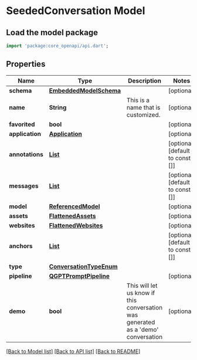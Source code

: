 # SeededConversation Model

## Load the model package
```dart
import 'package:core_openapi/api.dart';
```

## Properties
Name | Type | Description | Notes
------------ | ------------- | ------------- | -------------
**schema** | [**EmbeddedModelSchema**](EmbeddedModelSchema) |  | [optional] 
**name** | **String** | This is a name that is customized. | [optional] 
**favorited** | **bool** |  | [optional] 
**application** | [**Application**](Application) |  | [optional] 
**annotations** | [**List<SeededAnnotation>**](SeededAnnotation) |  | [optional] [default to const []]
**messages** | [**List<SeededConversationMessage>**](SeededConversationMessage) |  | [optional] [default to const []]
**model** | [**ReferencedModel**](ReferencedModel) |  | [optional] 
**assets** | [**FlattenedAssets**](FlattenedAssets) |  | [optional] 
**websites** | [**FlattenedWebsites**](FlattenedWebsites) |  | [optional] 
**anchors** | [**List<SeededAnchor>**](SeededAnchor) |  | [optional] [default to const []]
**type** | [**ConversationTypeEnum**](ConversationTypeEnum) |  | 
**pipeline** | [**QGPTPromptPipeline**](QGPTPromptPipeline) |  | [optional] 
**demo** | **bool** | This will let us know if this conversation was generated as a 'demo' conversation | [optional] 

[[Back to Model list]](../README#documentation-for-models) [[Back to API list]](../README#documentation-for-api-endpoints) [[Back to README]](../README)


